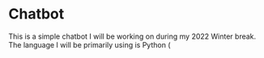 # Chatbot
This is a simple chatbot I will be working on during my 2022 Winter break. The language I will be primarily using is Python (
